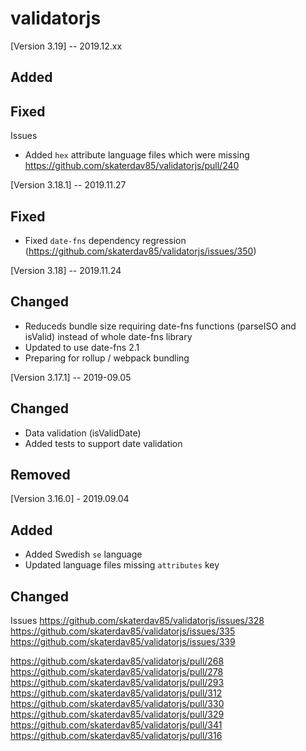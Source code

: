 # validatorjs

[Version 3.19] -- 2019.12.xx

## Added

## Fixed

Issues
- Added `hex` attribute language files which were missing
	https://github.com/skaterdav85/validatorjs/pull/240

[Version 3.18.1] -- 2019.11.27

## Fixed

- Fixed `date-fns` dependency regression (https://github.com/skaterdav85/validatorjs/issues/350)

[Version 3.18] -- 2019.11.24

## Changed

- Reduceds bundle size requiring date-fns functions (parseISO and isValid) instead of whole date-fns library
- Updated to use date-fns 2.1
- Preparing for rollup / webpack bundling

[Version 3.17.1] -- 2019-09.05

## Changed

- Data validation (isValidDate)
- Added tests to support date validation

## Removed

[Version 3.16.0] - 2019.09.04

## Added

- Added Swedish `se` language
- Updated language files missing `attributes` key

## Changed

Issues
https://github.com/skaterdav85/validatorjs/issues/328
https://github.com/skaterdav85/validatorjs/issues/335
https://github.com/skaterdav85/validatorjs/issues/339

https://github.com/skaterdav85/validatorjs/pull/268
https://github.com/skaterdav85/validatorjs/pull/278
https://github.com/skaterdav85/validatorjs/pull/293
https://github.com/skaterdav85/validatorjs/pull/312
https://github.com/skaterdav85/validatorjs/pull/330
https://github.com/skaterdav85/validatorjs/pull/329
https://github.com/skaterdav85/validatorjs/pull/341
https://github.com/skaterdav85/validatorjs/pull/316

